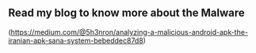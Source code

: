 ## Read my blog to know more about the Malware 

(https://medium.com/@5h3nron/analyzing-a-malicious-android-apk-the-iranian-apk-sana-system-bebeddec87d8)
